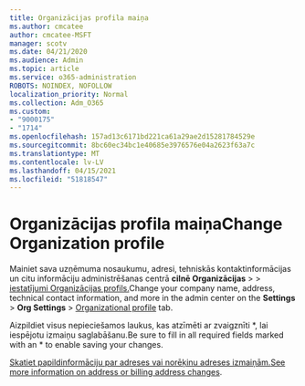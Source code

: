 ```yaml
---
title: Organizācijas profila maiņa
ms.author: cmcatee
author: cmcatee-MSFT
manager: scotv
ms.date: 04/21/2020
ms.audience: Admin
ms.topic: article
ms.service: o365-administration
ROBOTS: NOINDEX, NOFOLLOW
localization_priority: Normal
ms.collection: Adm_O365
ms.custom:
- "9000175"
- "1714"
ms.openlocfilehash: 157ad13c6171bd221ca61a29ae2d15281784529e
ms.sourcegitcommit: 8bc60ec34bc1e40685e3976576e04a2623f63a7c
ms.translationtype: MT
ms.contentlocale: lv-LV
ms.lasthandoff: 04/15/2021
ms.locfileid: "51818547"
---
```

# <a name="change-organization-profile"></a><span data-ttu-id="71d68-102">Organizācijas profila maiņa</span><span class="sxs-lookup"><span data-stu-id="71d68-102">Change Organization profile</span></span>

<span data-ttu-id="71d68-103">Mainiet sava uzņēmuma nosaukumu, adresi, tehniskās kontaktinformācijas un citu informāciju administrēšanas centrā **cilnē Organizācijas**  >    >  [iestatījumi Organizācijas profils.](https://admin.microsoft.com/AdminPortal/Home#/Settings/OrganizationProfile/:/Settings/L1/OrganizationInformation)</span><span class="sxs-lookup"><span data-stu-id="71d68-103">Change your company name, address, technical contact information, and more in the admin center on the **Settings** > **Org Settings** > [Organizational profile](https://admin.microsoft.com/AdminPortal/Home#/Settings/OrganizationProfile/:/Settings/L1/OrganizationInformation) tab.</span></span>

<span data-ttu-id="71d68-104">Aizpildiet visus nepieciešamos laukus, kas atzīmēti ar zvaigznīti \*, lai iespējotu izmaiņu saglabāšanu.</span><span class="sxs-lookup"><span data-stu-id="71d68-104">Be sure to fill in all required fields marked with an \* to enable saving your changes.</span></span>

<span data-ttu-id="71d68-105">[Skatiet papildinformāciju par adreses vai norēķinu adreses izmaiņām.](https://docs.microsoft.com/microsoft-365/admin/manage/change-address-contact-and-more)</span><span class="sxs-lookup"><span data-stu-id="71d68-105">[See more information on address or billing address changes](https://docs.microsoft.com/microsoft-365/admin/manage/change-address-contact-and-more).</span></span>
